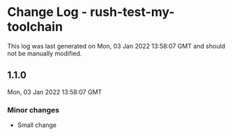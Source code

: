 # Change Log - rush-test-my-toolchain

This log was last generated on Mon, 03 Jan 2022 13:58:07 GMT and should not be manually modified.

## 1.1.0
Mon, 03 Jan 2022 13:58:07 GMT

### Minor changes

- Small change

